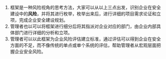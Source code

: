 1. 框架是一种风险视角的思考方法，大家可以从以上三点出发，识别企业在安全建设中的**风险**，并将其进行枚举，枚举出来后，进行详细的项目需求论证和立项，完成企业安全建设规划。
2. 管理者也以可以将框架进行细分后将其指派对企业对应的部门，由企业内部具体部门进行详细的分析和立项。
3. 管理者可以以此框架为企业风险评估建立标准，通过评估可以得到企业在安全方面的不足，而不像传统的单点或单个系统的评估，帮助管理者从宏观层面把握企业安全风险。
